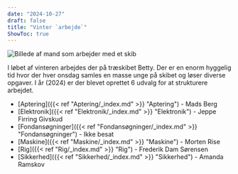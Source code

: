 ```yaml
---
date: "2024-10-27"
draft: false
title: "Vinter `arbejde`"
ShowToc: true
---
```


![Billede af mand som arbejder med et skib](/img/shipwright-hard-work-repairing-wooden-ship-harbor_14117-558464.jpg)

I løbet af vinteren arbejdes der på træskibet Betty. Der er en enorm hyggelig tid hvor der hver onsdag samles en masse unge på skibet og løser diverse opgaver. I år (2024) er der blevet oprettet 6 udvalg for at strukturere arbejdet.

-   [Aptering]({{< ref "Aptering/_index.md" >}} "Aptering") - Mads Berg
-   [Elektronik]({{< ref "Elektronik/_index.md" >}} "Elektronik") - Jeppe Firring Givskud
-   [Fondansøgninger]({{< ref "Fondansøgninger/_index.md" >}} "Fondansøgninger") - Ikke besat
-   [Maskine]({{< ref "Maskine/_index.md" >}} "Maskine") - Morten Rise
-   [Rig]({{< ref "Rig/_index.md" >}} "Rig") - Frederik Dam Sørensen
-   [Sikkerhed]({{< ref "Sikkerhed/_index.md" >}} "Sikkerhed") - Amanda Ramskov
